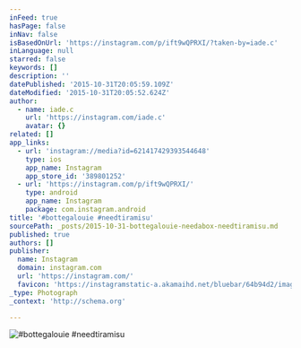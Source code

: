 ```yaml
---
inFeed: true
hasPage: false
inNav: false
isBasedOnUrl: 'https://instagram.com/p/ift9wQPRXI/?taken-by=iade.c'
inLanguage: null
starred: false
keywords: []
description: ''
datePublished: '2015-10-31T20:05:59.109Z'
dateModified: '2015-10-31T20:05:52.624Z'
author:
  - name: iade.c
    url: 'https://instagram.com/iade.c'
    avatar: {}
related: []
app_links:
  - url: 'instagram://media?id=621417429393544648'
    type: ios
    app_name: Instagram
    app_store_id: '389801252'
  - url: 'https://instagram.com/p/ift9wQPRXI/'
    type: android
    app_name: Instagram
    package: com.instagram.android
title: '#bottegalouie #needtiramisu'
sourcePath: _posts/2015-10-31-bottegalouie-needabox-needtiramisu.md
published: true
authors: []
publisher:
  name: Instagram
  domain: instagram.com
  url: 'https://instagram.com/'
  favicon: 'https://instagramstatic-a.akamaihd.net/bluebar/64b94d2/images/ico/favicon.ico'
_type: Photograph
_context: 'http://schema.org'

---
```

![#bottegalouie #needtiramisu](https://scontent.cdninstagram.com/hphotos-xfp1/t51.2885-15/e15/1515630_436905983098834_1456161412_n.jpg)
